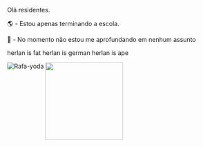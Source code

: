 Olá residentes.

🌎 - Estou apenas terminando a escola.

🧭 - No momento não estou me aprofundando em nenhum assunto

herlan is fat herlan is german herlan is ape

</div> <a href="https://github.com/RafaelSee"> <img height="180em" src="https://github-readme-stats.vercel.app/api?username=RafaelSee&show_icons=true&theme=dark&include_all_commits=true&count_private=true"/>
<img align="left" alt="Rafa-yoda" src="https://cdn.discordapp.com/attachments/749075312524001353/778867063645143060/unknown.png"> </div> 
